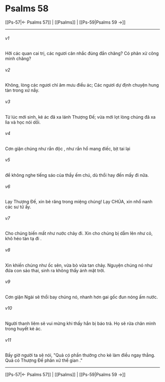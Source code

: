 # Psalms 58

[[Ps-57|← Psalms 57]] | [[Psalms]] | [[Ps-59|Psalms 59 →]]
***



###### v1 
Hỡi các quan cai trị, các ngươi cân nhắc đúng đắn chăng? Có phân xử công minh chăng? 

###### v2 
Không, lòng các ngươi chỉ âm mưu điều ác; Các ngươi dự định chuyện hung tàn trong xứ nầy. 

###### v3 
Từ lúc mới sinh, kẻ ác đã xa lánh Thượng Đế; vừa mới lọt lòng chúng đã xa lìa và học nói dối. 

###### v4 
Cơn giận chúng như rắn độc , như rắn hổ mang điếc, bịt tai lại 

###### v5 
để không nghe tiếng sáo của thầy ếm chú, dù thổi hay đến mấy đi nữa. 

###### v6 
Lạy Thượng Đế, xin bẻ răng trong miệng chúng! Lạy CHÚA, xin nhổ nanh các sư tử ấy. 

###### v7 
Cho chúng biến mất như nước chảy đi. Xin cho chúng bị dẫm lên như cỏ, khô héo tàn tạ đi . 

###### v8 
Xin khiến chúng như ốc sên, vừa bò vừa tan chảy. Nguyện chúng nó như đứa con sảo thai, sinh ra không thấy ánh mặt trời. 

###### v9 
Cơn giận Ngài sẽ thổi bay chúng nó, nhanh hơn gai gốc đun nóng ấm nước. 

###### v10 
Người thanh liêm sẽ vui mừng khi thấy hắn bị báo trả. Họ sẽ rửa chân mình trong huyết kẻ ác. 

###### v11 
Bấy giờ người ta sẽ nói, "Quả có phần thưởng cho kẻ làm điều ngay thẳng. Quả có Thượng Đế phân xử thế gian ."

***
[[Ps-57|← Psalms 57]] | [[Psalms]] | [[Ps-59|Psalms 59 →]]
